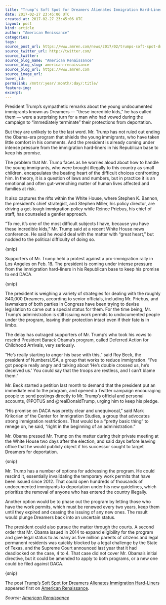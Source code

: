 ```yaml
---
title: "Trump’s Soft Spot for Dreamers Alienates Immigration Hard-Liners"
date: 2017-02-27 23:45:06 UTC
created_at: 2017-02-27 23:45:06 UTC
layout: post
kind: article
author: "American Renissance"
categories: 
tags: 
source_post_url: https://www.amren.com/news/2017/02/trumps-soft-spot-dreamers-alienates-immigration-hard-liners/
source_twitter_url: http://twitter.com/
source_twitter: 
source_blog_name: "American Renaissance"
source_blog_slug: american-renaissance
source_blog_url: https://www.amren.com
source_image_url: 
tweet_id:
permalink: /mntr/:year/:month/:day/:title/
feature-img: 
excerpt:
---
```

<div id="fb-root"></div>
<p>President Trump’s sympathetic remarks about the young undocumented immigrants known as Dreamers — “these incredible kids,” he has called them — were a surprising turn for a man who had vowed during the campaign to “immediately terminate” their protections from deportation.</p>
<p>But they are unlikely to be the last word. Mr. Trump has not ruled out ending the Obama-era program that shields the young immigrants, who have taken little comfort in his comments. And the president is already coming under intense pressure from the immigration hard-liners in his Republican base to keep his promise.</p>
<p>The problem that Mr. Trump faces as he worries aloud about how to handle the young immigrants, who were brought illegally to this country as small children, encapsulates the beating heart of the difficult choices confronting him. In theory, it is a question of laws and numbers, but in practice it is an emotional and often gut-wrenching matter of human lives affected and families at risk.</p>
<p>It also captures the rifts within the White House, where Stephen K. Bannon, the president’s chief strategist, and Stephen Miller, his policy director, are driving a get-tough immigration policy while Reince Priebus, his chief of staff, has counseled a gentler approach.</p>
<p>“To me, it’s one of the most difficult subjects I have, because you have these incredible kids,” Mr. Trump said at a recent White House news conference. He said he would deal with the matter with “great heart,” but nodded to the political difficulty of doing so.</p>
<p>{snip}</p>
<p>Supporters of Mr. Trump held a protest against a pro-immigration rally in Los Angeles on Feb. 18. The president is coming under intense pressure from the immigration hard-liners in his Republican base to keep his promise to end DACA.</p>
<p>{snip}</p>
<p>The president is weighing a variety of strategies for dealing with the roughly 840,000 Dreamers, according to senior officials, including Mr. Priebus, and lawmakers of both parties in Congress have been trying to devise legislation to carve out a special status for them. For the time being, Mr. Trump’s administration is still issuing work permits to undocumented people under the program, leaving their protection intact even if their fate is in limbo.</p>
<p>The delay has outraged supporters of Mr. Trump’s who took his vows to rescind President Barack Obama’s program, called Deferred Action for Childhood Arrivals, very seriously.</p>
<p>“He’s really starting to anger his base with this,” said Roy Beck, the president of NumbersUSA, a group that works to reduce immigration. “I’ve got people really angry and talking about ‘He’s double crossed us, he’s deceived us.’ You could say that the troops are restless, and I can’t blame them.”</p>
<p>Mr. Beck started a petition last month to demand that the president put an immediate end to the program, and opened a Twitter campaign encouraging people to send postings directly to Mr. Trump’s official and personal accounts, @POTUS and @realDonaldTrump, urging him to keep his pledge.</p>
<p>“His promise on DACA was pretty clear and unequivocal,” said Mark Krikorian of the Center for Immigration Studies, a group that advocates strong immigration restrictions. That would be a “pretty basic thing” to renege on, he said, “right in the beginning of an administration.”</p>
<p>Mr. Obama pressed Mr. Trump on the matter during their private meeting at the White House two days after the election, and said days before leaving office that he would publicly object if his successor sought to target Dreamers for deportation.</p>
<p>{snip}</p>
<p>Mr. Trump has a number of options for addressing the program. He could rescind it, essentially invalidating the temporary work permits that have been issued since 2012. That could open hundreds of thousands of undocumented immigrants to deportation under his new guidelines, which prioritize the removal of anyone who has entered the country illegally.</p>
<p>Another option would be to phase out the program by letting those who have the work permits, which must be renewed every two years, keep them until they expired and ceasing the issuing of any new ones. The result would plunge Dreamers back into an uncertain status.</p>
<p>The president could also pursue the matter through the courts. A second order that Mr. Obama issued in 2014 to expand eligibility for the program and give legal status to as many as five million parents of citizens and legal permanent residents was quickly blocked by a legal challenge by the State of Texas, and the Supreme Court announced last year that it had deadlocked on the case, 4 to 4. That case did not cover Mr. Obama’s initial directive, but it could be amended to apply to both programs, or a new one could be filed against DACA.</p>
<p>{snip}</p>
<p>The post <a rel="nofollow" href="https://www.amren.com/news/2017/02/trumps-soft-spot-dreamers-alienates-immigration-hard-liners/">Trump’s Soft Spot for Dreamers Alienates Immigration Hard-Liners</a> appeared first on <a rel="nofollow" href="https://www.amren.com">American Renaissance</a>.</p><div class="">
    <i>Source: <a href="https://www.amren.com">American Renaissance</a></i>
</div>
